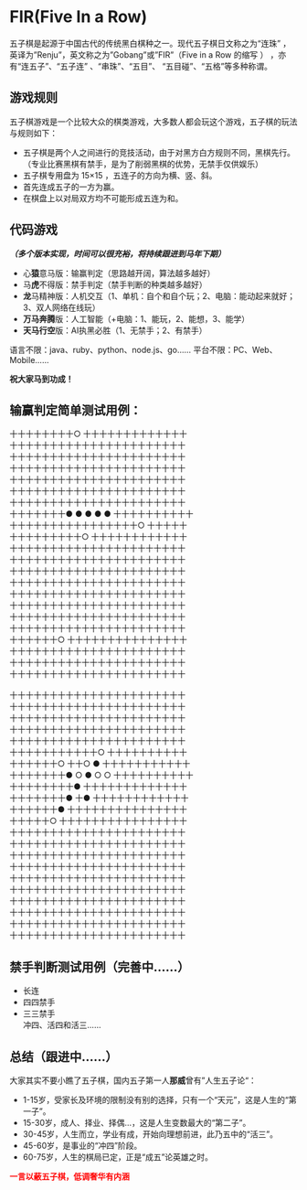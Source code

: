 FIR(Five In a Row)
===
五子棋是起源于中国古代的传统黑白棋种之一。现代五子棋日文称之为“连珠” ，英译为”Renju”，英文称之为”Gobang”或”FIR”（Five in a Row 的缩写 ） ，亦有“连五子”、“五子连” 、“串珠”、“五目”、 “五目碰”、“五格”等多种称谓。

游戏规则
---
五子棋游戏是一个比较大众的棋类游戏，大多数人都会玩这个游戏，五子棋的玩法与规则如下：
*	五子棋是两个人之间进行的竞技活动，由于对黑方白方规则不同，黑棋先行。（专业比赛黑棋有禁手，是为了削弱黑棋的优势，无禁手仅供娱乐）
*	五子棋专用盘为 15×15 ，五连子的方向为横、竖、斜。
*	首先连成五子的一方为赢。
*	在棋盘上以对局双方均不可能形成五连为和。

代码游戏
--
<b><I>（多个版本实现，时间可以很充裕，将持续跟进到马年下期）</b></I>

*	心<b>猿</b>意马版：输赢判定（思路越开阔，算法越多越好）
*	马<b>虎</b>不得版：禁手判定（禁手判断的种类越多越好）
*	<b>龙</b>马精神版：人机交互（1、单机：自个和自个玩；2、电脑：能动起来就好；3、双人网络在线玩）
*	<b>万马奔腾</b>版：人工智能（+电脑：1、能玩，2、能想，3、能学）
*	<b>天马行空</b>版：AI执黑必胜（1、无禁手；2、有禁手）

语言不限：java、ruby、python、node.js、go……
平台不限：PC、Web、Mobile……

<b>祝大家马到功成！</b>

输赢判定简单测试用例：
---
<p>
十十十十十十十十○ 十十十十十十十十十十十十十<br/>
十十十十十十十十十十十十十十十十十十十十十十<br/>
十十十十十十十十十十十十十十十十十十十十十十<br/>
十十十十十十十十十十十十十十十十十十十十十十<br/>
十十十十十十十十十十十十十十十十十十十十十十<br/>
十十十十十十十十十十十十十十十十十十十十十十<br/>
十十十十十十十十十十十十十十十十十十十十十十<br/>
十十十十十十十● ● ● ● ● 十十十十十十十十十十<br/>
十十十十十十十十十十十十十十十十○ 十十十十十<br/>
十十十十十十十十十○ 十十十十十十十十十十十十<br/>
十十十十十十十十十十十十十十十十十十十十十十<br/>
十十十十十十十十十十十十十十十十十十十十十十<br/>
十十十十十十十十十十十十十十十十十十十十十十<br/>
十十十十十十十十十十十十十十十十十十十十十十<br/>
十十十十十十十十十十十十十十十十十十十十十十<br/>
十十十十十十十十十十十十十十十十十十十十十十<br/>
十十十十十十十十十十十十十十十十十十十十十十<br/>
十十十十十十十十十十十十十十十十十十十十十十<br/>
十十十十十十○ 十十十十十十十十十十十十十十十<br/>
十十十十十十十十十十十十十十十十十十十十十十<br/>
十十十十十十十十十十十十十十十十十十十十十十<br/>
十十十十十十十十十十十十十十十十十十十十十十<br/>
<br/>
十十十十十十十十十十十十十十十十十十十十十十<br/>
十十十十十十十十十十十十十十十十十十十十十十<br/>
十十十十十十十十十十十十十十十十十十十十十十<br/>
十十十十十十十十十十十十十十十十十十十十十十<br/>
十十十十十十十十十十十十十十十十十十十十十十<br/>
十十十十十十十十十十十○ 十十十十十十十十十十<br/>
十十十十十十○ 十十○ ● 十十十十十十十十十十十<br/>
十十十十十十十● ○ ● ○ ○ 十十十十十十十十十十<br/>
十十十十十十十十● 十十十十十十十十十十十十十<br/>
十十十十十十十● 十● 十十十十十十十十十十十十<br/>
十十十十十十● 十十十十十十十十十十十十十十十<br/>
十十十十十○ 十十十十十十十十十十十十十十十十<br/>
十十十十十十十十十十十十十十十十十十十十十十<br/>
十十十十十十十十十十十十十十十十十十十十十十<br/>
十十十十十十十十十十十十十十十十十十十十十十<br/>
十十十十十十十十十十十十十十十十十十十十十十<br/>
十十十十十十十十十十十十十十十十十十十十十十<br/>
十十十十十十十十十十十十十十十十十十十十十十<br/>
十十十十十十十十十十十十十十十十十十十十十十<br/>
十十十十十十十十十十十十十十十十十十十十十十<br/>
十十十十十十十十十十十十十十十十十十十十十十<br/>
十十十十十十十十十十十十十十十十十十十十十十<br/>
</p>

禁手判断测试用例（完善中……）
---
* 长连
* 四四禁手
* 三三禁手
<br/>冲四、活四和活三……

总结（跟进中……）
---
大家其实不要小瞧了五子棋，国内五子第一人<b>那威</b>曾有”人生五子论“：
*	1-15岁，受家长及环境的限制没有别的选择，只有一个“天元”，这是人生的“第一子”。
*	15-30岁，成人、择业、择偶…，这是人生变数最大的“第二子”。
*	30-45岁，人生而立，学业有成，开始向理想前进，此乃五中的“活三”。
*	45-60岁，是事业的“冲四”阶段。
*	60-75岁，人生的棋局已定，正是“成五”论英雄之时。

<b><font color="red">一言以蔽五子棋，低调奢华有内涵</font></b>
